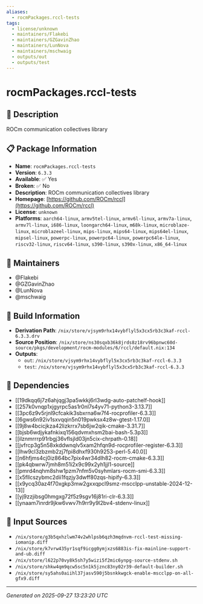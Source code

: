 ```yaml
---
aliases:
  - rocmPackages.rccl-tests
tags:
  - license/unknown
  - maintainers/Flakebi
  - maintainers/GZGavinZhao
  - maintainers/LunNova
  - maintainers/mschwaig
  - outputs/out
  - outputs/test
---
```


# rocmPackages.rccl-tests

## 📝 Description

ROCm communication collectives library

## 📋 Package Information

- **Name**: `rocmPackages.rccl-tests`
- **Version**: `6.3.3`
- **Available**: ✅ Yes
- **Broken**: ✅ No
- **Description**: ROCm communication collectives library
- **Homepage**: [https://github.com/ROCm/rccl](https://github.com/ROCm/rccl)
- **License**: `unknown`
- **Platforms**: `aarch64-linux`, `armv5tel-linux`, `armv6l-linux`, `armv7a-linux`, `armv7l-linux`, `i686-linux`, `loongarch64-linux`, `m68k-linux`, `microblaze-linux`, `microblazeel-linux`, `mips-linux`, `mips64-linux`, `mips64el-linux`, `mipsel-linux`, `powerpc-linux`, `powerpc64-linux`, `powerpc64le-linux`, `riscv32-linux`, `riscv64-linux`, `s390-linux`, `s390x-linux`, `x86_64-linux`
## 👥 Maintainers

- @Flakebi
- @GZGavinZhao
- @LunNova
- @mschwaig


## 🔧 Build Information

- **Derivation Path**: `/nix/store/vjsym9rhx14vybflyl5x3cx5rb3c3kaf-rccl-6.3.3.drv`
- **Source Position**: `/nix/store/ns30sqxb36k8jrds8z18rv96bpnwc60d-source/pkgs/development/rocm-modules/6/rccl/default.nix:134`
- **Outputs**:
  - `out`:  `/nix/store/vjsym9rhx14vybflyl5x3cx5rb3c3kaf-rccl-6.3.3`
  - `test`:  `/nix/store/vjsym9rhx14vybflyl5x3cx5rb3c3kaf-rccl-6.3.3`

## 🔗 Dependencies

- [[19dkqq6j7z6ahjqgj3pa5wkkj6rl3wdg-auto-patchelf-hook]]
- [[257k0vnqp1xjgyrpc5as1r0nl7s4yv71-python3-3.13.7]]
- [[3pc6z9v5rjnl9cfcakik3sbxrna6w7f4-rocprofiler-6.3.3]]
- [[6gws6n92iv1sxvqqin5n019pwksx4z8w-gtest-1.17.0]]
- [[9j8w4bcicjkza42lizkrrx7sb6jw2qik-cmake-3.31.7]]
- [[bjsb6wdjykafnkixq156qdvmxhsm2bai-bash-5.3p3]]
- [[ilznmrrrp91rbgj36vflsjld03jn5cix-chrpath-0.18]]
- [[jvfrcp3g5n58xkddwnqlv5xam2hfqn9d-rocprofiler-register-6.3.3]]
- [[lhw9cl3zbzmb2zj7fpi8dhxf930h9253-perl-5.40.0]]
- [[n6hfjms4cj0iz864bc7pix4wr34dlh82-rocm-cmake-6.3.3]]
- [[pk4qbwrw7jmh8m51i2x9c99x2yh1jjl1-source]]
- [[pmrd4nqhm8shw1pzm7nfm5v0syhmlars-rocm-smi-6.3.3]]
- [[x5fllcszybmc2dii1fqzjy3dwff80zqs-hipify-6.3.3]]
- [[x9ycq30az4f70xgkp3mw2gxxqpcl9smz-mscclpp-unstable-2024-12-13]]
- [[yj9zzjibsg0hmgxg72f5z9sgv16j81ri-clr-6.3.3]]
- [[ynaam7inrdr9jkw6vwv7h9rr9y9l2bv4-stdenv-linux]]

## 📁 Input Sources

- `/nix/store/g3b5qxhzlwm74v2whlpsb6qzh3mqdnvm-rccl-test-missing-iomanip.diff`
- `/nix/store/k7vrw435yr1sqf9icgg0ymjxzs6883is-fix-mainline-support-and-ub.diff`
- `/nix/store/l622p70vy8k5sh7y5wizi5f2mic6ynpg-source-stdenv.sh`
- `/nix/store/shkw4qm9qcw5sc5n1k5jznc83ny02r39-default-builder.sh`
- `/nix/store/sy5ahs0aiihl37jasv590j5bsnkkwgck-enable-mscclpp-on-all-gfx9.diff`

---
*Generated on 2025-09-27 13:23:20 UTC*
